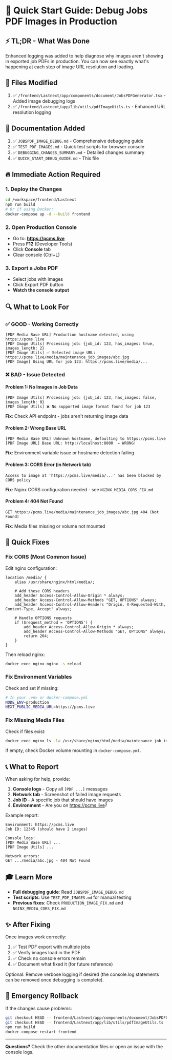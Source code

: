 # 🚀 Quick Start Guide: Debug Jobs PDF Images in Production

## ⚡ TL;DR - What Was Done

Enhanced logging was added to help diagnose why images aren't showing in exported job PDFs in production. You can now see exactly what's happening at each step of image URL resolution and loading.

## 🎯 Files Modified

1. ✅ `/frontend/Lastnext/app/components/document/JobsPDFGenerator.tsx` - Added image debugging logs
2. ✅ `/frontend/Lastnext/app/lib/utils/pdfImageUtils.ts` - Enhanced URL resolution logging

## 📝 Documentation Added

1. ✅ `JOBSPDF_IMAGE_DEBUG.md` - Comprehensive debugging guide
2. ✅ `TEST_PDF_IMAGES.md` - Quick test scripts for browser console
3. ✅ `DEBUGGING_CHANGES_SUMMARY.md` - Detailed changes summary
4. ✅ `QUICK_START_DEBUG_GUIDE.md` - This file

## 🔥 Immediate Action Required

### 1. Deploy the Changes
```bash
cd /workspace/frontend/Lastnext
npm run build
# Or if using Docker:
docker-compose up -d --build frontend
```

### 2. Open Production Console
- Go to: **https://pcms.live**
- Press **F12** (Developer Tools)
- Click **Console** tab
- Clear console (Ctrl+L)

### 3. Export a Jobs PDF
- Select jobs with images
- Click Export PDF button
- **Watch the console output**

## 🔍 What to Look For

### ✅ GOOD - Working Correctly
```
[PDF Media Base URL] Production hostname detected, using https://pcms.live
[PDF Image Utils] Processing job: {job_id: 123, has_images: true, images_length: 2}
[PDF Image Utils] ✅ Selected image URL: https://pcms.live/media/maintenance_job_images/abc.jpg
[PDF Image] Using URL for job 123: https://pcms.live/media/...
```

### ❌ BAD - Issue Detected

#### Problem 1: No Images in Job Data
```
[PDF Image Utils] Processing job: {job_id: 123, has_images: false, images_length: 0}
[PDF Image Utils] ❌ No supported image format found for job 123
```
**Fix**: Check API endpoint - jobs aren't returning image data

#### Problem 2: Wrong Base URL
```
[PDF Media Base URL] Unknown hostname, defaulting to https://pcms.live
[PDF Image URL] Base URL: http://localhost:8000  ← WRONG!
```
**Fix**: Environment variable issue or hostname detection failing

#### Problem 3: CORS Error (in Network tab)
```
Access to image at 'https://pcms.live/media/...' has been blocked by CORS policy
```
**Fix**: Nginx CORS configuration needed - see `NGINX_MEDIA_CORS_FIX.md`

#### Problem 4: 404 Not Found
```
GET https://pcms.live/media/maintenance_job_images/abc.jpg 404 (Not Found)
```
**Fix**: Media files missing or volume not mounted

## 🔧 Quick Fixes

### Fix CORS (Most Common Issue)

Edit nginx configuration:
```nginx
location /media/ {
    alias /usr/share/nginx/html/media/;
    
    # Add these CORS headers
    add_header Access-Control-Allow-Origin * always;
    add_header Access-Control-Allow-Methods "GET, OPTIONS" always;
    add_header Access-Control-Allow-Headers "Origin, X-Requested-With, Content-Type, Accept" always;
    
    # Handle OPTIONS requests
    if ($request_method = 'OPTIONS') {
        add_header Access-Control-Allow-Origin * always;
        add_header Access-Control-Allow-Methods "GET, OPTIONS" always;
        return 204;
    }
}
```

Then reload nginx:
```bash
docker exec nginx nginx -s reload
```

### Fix Environment Variables

Check and set if missing:
```bash
# In your .env or docker-compose.yml
NODE_ENV=production
NEXT_PUBLIC_MEDIA_URL=https://pcms.live
```

### Fix Missing Media Files

Check if files exist:
```bash
docker exec nginx ls -la /usr/share/nginx/html/media/maintenance_job_images/
```

If empty, check Docker volume mounting in `docker-compose.yml`.

## 📞 What to Report

When asking for help, provide:

1. **Console logs** - Copy all `[PDF ...]` messages
2. **Network tab** - Screenshot of failed image requests
3. **Job ID** - A specific job that should have images
4. **Environment** - Are you on https://pcms.live?

Example report:
```
Environment: https://pcms.live
Job ID: 12345 (should have 2 images)

Console logs:
[PDF Media Base URL] ...
[PDF Image Utils] ...

Network errors:
GET .../media/abc.jpg - 404 Not Found
```

## 🎓 Learn More

- **Full debugging guide**: Read `JOBSPDF_IMAGE_DEBUG.md`
- **Test scripts**: Use `TEST_PDF_IMAGES.md` for manual testing
- **Previous fixes**: Check `PRODUCTION_IMAGE_FIX.md` and `NGINX_MEDIA_CORS_FIX.md`

## ✨ After Fixing

Once images work correctly:

1. ✅ Test PDF export with multiple jobs
2. ✅ Verify images load in the PDF
3. ✅ Check no console errors remain
4. ✅ Document what fixed it (for future reference)

Optional: Remove verbose logging if desired (the console.log statements can be removed once debugging is complete).

## 🚨 Emergency Rollback

If the changes cause problems:
```bash
git checkout HEAD -- frontend/Lastnext/app/components/document/JobsPDFGenerator.tsx
git checkout HEAD -- frontend/Lastnext/app/lib/utils/pdfImageUtils.ts
npm run build
docker-compose restart frontend
```

---

**Questions?** Check the other documentation files or open an issue with the console logs.
